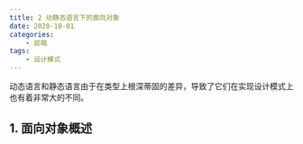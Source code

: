 ```yaml
---
title: 2 动静态语言下的面向对象
date: 2020-10-01
categories:
    - 前端
tags:
	- 设计模式
---
```


动态语言和静态语言由于在类型上根深蒂固的差异，导致了它们在实现设计模式上也有着非常大的不同。

<!-- more -->

## 1. 面向对象概述
